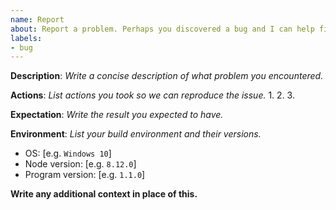 ```yaml
---
name: Report
about: Report a problem. Perhaps you discovered a bug and I can help fix the problem.
labels:
- bug
---
```


**Description**: *Write a concise description of what problem you encountered.*



**Actions**: *List actions you took so we can reproduce the issue.*
1.
2.
3.

**Expectation**: *Write the result you expected to have.*



**Environment**: *List your build environment and their versions.*
* OS: [e.g. `Windows 10`]
* Node version: [e.g. `8.12.0`]
* Program version: [e.g. `1.1.0`]

**Write any additional context in place of this.**
